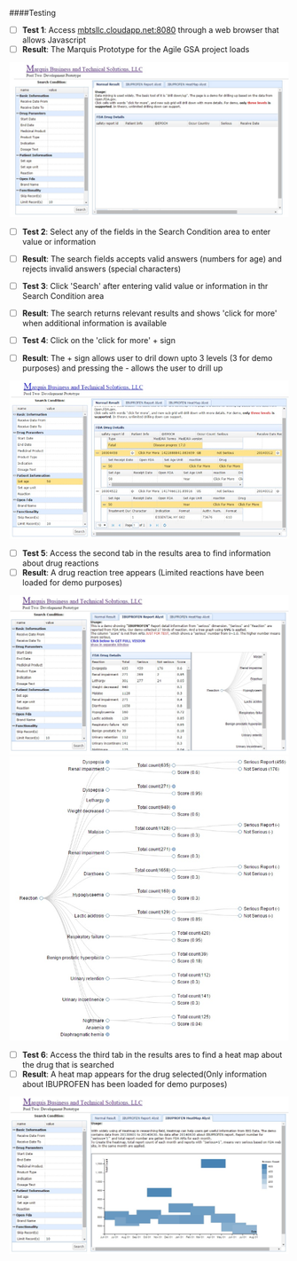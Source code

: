 ####Testing

- [ ] **Test 1**: Access [mbtsllc.cloudapp.net:8080](http://mbtsllc.cloudapp.net:8080) through a web browser that allows Javascript
- [ ] **Result**: The Marquis Prototype for the Agile GSA project loads

![](https://github.com/mbtsllc/Agile/blob/master/Images/Test-img1.jpg)

- [ ] **Test 2**: Select any of the fields in the Search Condition area to enter value or information
- [ ] **Result**: The search fields accepts valid answers (numbers for age) and rejects invalid answers (special characters)

- [ ] **Test 3**: Click 'Search' after entering valid value or information in thr Search Condition area
- [ ] **Result**: The search returns relevant results and shows 'click for more' when additional information is available

- [ ] **Test 4**: Click on the 'click for more' + sign
- [ ] **Result**: The + sign allows user to dril down upto 3 levels (3 for demo purposes) and pressing the - allows the user to drill up

![](https://github.com/mbtsllc/Agile/blob/master/Images/Test-img2.jpg)

- [ ] **Test 5**: Access the second tab in the results area to find information about drug reactions
- [ ] **Result**: A drug reaction tree appears (Limited reactions have been loaded for demo purposes)

![](https://github.com/mbtsllc/Agile/blob/master/Images/Test-img3.jpg)
![](https://github.com/mbtsllc/Agile/blob/master/Images/Test-img4.jpg)

- [ ] **Test 6**: Access the third tab in the results ares to find a heat map about the drug that is searched 
- [ ] **Result**: A heat map appears for the drug selected(Only information about IBUPROFEN has been loaded for demo purposes)

![](https://github.com/mbtsllc/Agile/blob/master/Images/Test-img5.jpg)